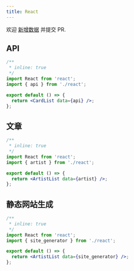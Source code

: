 ```yaml
---
title: React
---
```


<Alert type="info">
  欢迎 <a href="https://github.com/youngjuning/youngjuning.github.io/edit/main/docs/awesome/react.js">新增数据</a> 并提交 PR.
</Alert>

## API

```jsx
/**
 * inline: true
 */
import React from 'react';
import { api } from './react';

export default () => {
  return <CardList data={api} />;
};
```

## 文章

```jsx
/**
 * inline: true
 */
import React from 'react';
import { artist } from './react';

export default () => {
  return <ArtistList data={artist} />;
};
```

## 静态网站生成

```jsx
/**
 * inline: true
 */
import React from 'react';
import { site_generator } from './react';

export default () => {
  return <ArtistList data={site_generator} />;
};
```
